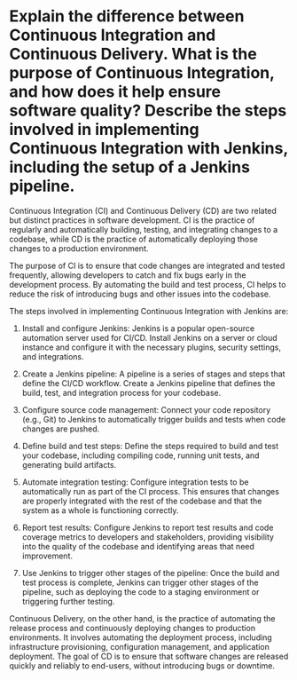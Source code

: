 # Explain the difference between Continuous Integration and Continuous Delivery. What is the purpose of Continuous Integration, and how does it help ensure software quality? Describe the steps involved in implementing Continuous Integration with Jenkins, including the setup of a Jenkins pipeline.

Continuous Integration (CI) and Continuous Delivery (CD) are two related but distinct practices in software development. CI is the practice of regularly and automatically building, testing, and integrating changes to a codebase, while CD is the practice of automatically deploying those changes to a production environment.

The purpose of CI is to ensure that code changes are integrated and tested frequently, allowing developers to catch and fix bugs early in the development process. By automating the build and test process, CI helps to reduce the risk of introducing bugs and other issues into the codebase.

The steps involved in implementing Continuous Integration with Jenkins are:

1. Install and configure Jenkins: Jenkins is a popular open-source automation server used for CI/CD. Install Jenkins on a server or cloud instance and configure it with the necessary plugins, security settings, and integrations.

2. Create a Jenkins pipeline: A pipeline is a series of stages and steps that define the CI/CD workflow. Create a Jenkins pipeline that defines the build, test, and integration process for your codebase.

3. Configure source code management: Connect your code repository (e.g., Git) to Jenkins to automatically trigger builds and tests when code changes are pushed.

4. Define build and test steps: Define the steps required to build and test your codebase, including compiling code, running unit tests, and generating build artifacts.

5. Automate integration testing: Configure integration tests to be automatically run as part of the CI process. This ensures that changes are properly integrated with the rest of the codebase and that the system as a whole is functioning correctly.

6. Report test results: Configure Jenkins to report test results and code coverage metrics to developers and stakeholders, providing visibility into the quality of the codebase and identifying areas that need improvement.

7. Use Jenkins to trigger other stages of the pipeline: Once the build and test process is complete, Jenkins can trigger other stages of the pipeline, such as deploying the code to a staging environment or triggering further testing.

Continuous Delivery, on the other hand, is the practice of automating the release process and continuously deploying changes to production environments. It involves automating the deployment process, including infrastructure provisioning, configuration management, and application deployment. The goal of CD is to ensure that software changes are released quickly and reliably to end-users, without introducing bugs or downtime.